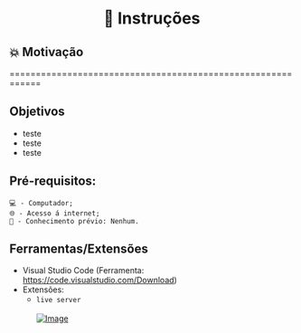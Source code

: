 <h1 align="center"> 📑 Instruções </h1>


## 💥 Motivação
<p> ============================================================ </p>
  
## Objetivos 
  - teste
  - teste
  - teste
  
## Pré-requisitos:
   
 ```Code
 💻 - Computador;
 🌐 - Acesso á internet;
 🧠 - Conhecimento prévio: Nenhum.
```

   

  
<!--  [![Image](https://sc.filehippo.net/images/t_app-logo-l,f_auto,dpr_auto/p/84ee4950-1790-51e3-a820-21178a92daaf/3377585438/visual-studio-code-icon.png "visual studio code")](https://code.visualstudio.com/Download)
  -->

  
   
 ## Ferramentas/Extensões
    
- Visual Studio Code (Ferramenta: https://code.visualstudio.com/Download)
- Extensões:
  - `live server` <br><br>
    [![Image](https://www.barajacoding.or.id/wp-content/uploads/2020/11/image-7-300x123.png)]()
